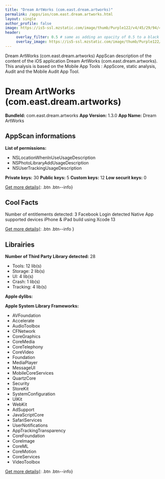 ```yaml
---
title: "Dream ArtWorks (com.east.dream.artworks)"
permalink: /apps/ios/com.east.dream.artworks.html
layout: single
author_profile: false
image: https://is5-ssl.mzstatic.com/image/thumb/Purple122/v4/45/29/94/452994a2-41c7-f093-acbe-fc74308693a1/AppIcon-0-1x_U007emarketing-0-7-0-85-220.png/512x512bb.jpg
header: 
     overlay_filter: 0.5 # same as adding an opacity of 0.5 to a black background
     overlay_image: https://is5-ssl.mzstatic.com/image/thumb/Purple122/v4/45/29/94/452994a2-41c7-f093-acbe-fc74308693a1/AppIcon-0-1x_U007emarketing-0-7-0-85-220.png/512x512bb.jpg
---
```

Dream ArtWorks (com.east.dream.artworks) AppScan description of the content of the iOS application Dream ArtWorks (com.east.dream.artworks). This analysis is based on the Mobile App Tools : AppScore, static analysis, Audit and the Mobile Audit App Tool.

# Dream ArtWorks (com.east.dream.artworks)

**BundleId:** com.east.dream.artworks
**App Version:** 1.3.0
**App Name:** Dream ArtWorks


## AppScan informations 

**List of permissions:** 
- NSLocationWhenInUseUsageDescription
- NSPhotoLibraryAddUsageDescription
- NSUserTrackingUsageDescription
  
  
**Private keys:** 30
**Public keys:** 5
**Custom keys:** 12
**Low securit keys:** 0
  
[Get more details](/pricing.html){: .btn .btn--info}

## Cool Facts

Number of entitlements detected: 3
Facebook Login detected
Native App
supported devices iPhone & iPad
build using Xcode 13
  
[Get more details](/pricing.html){: .btn .btn--info }

## Librairies 
**Number of Third Party Library detected:** 28
- Tools: 12 lib(s)
- Storage: 2 lib(s)
- UI: 4 lib(s)
- Crash: 1 lib(s)
- Tracking: 4 lib(s)


**Apple dylibs:**


**Apple System Library Frameworks:**
- AVFoundation
- Accelerate
- AudioToolbox
- CFNetwork
- CoreGraphics
- CoreMedia
- CoreTelephony
- CoreVideo
- Foundation
- MediaPlayer
- MessageUI
- MobileCoreServices
- QuartzCore
- Security
- StoreKit
- SystemConfiguration
- UIKit
- WebKit
- AdSupport
- JavaScriptCore
- SafariServices
- UserNotifications
- AppTrackingTransparency
- CoreFoundation
- CoreImage
- CoreML
- CoreMotion
- CoreServices
- VideoToolbox


  
[Get more details](/pricing.html){: .btn .btn--info}

